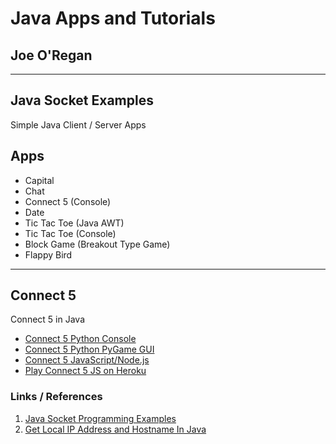 # Java Apps and Tutorials
## Joe O'Regan

---

## Java Socket Examples

Simple Java Client / Server Apps


## Apps

* Capital
* Chat
* Connect 5 (Console)
* Date
* Tic Tac Toe (Java AWT)
* Tic Tac Toe (Console)
* Block Game (Breakout Type Game)
* Flappy Bird

---

## Connect 5

Connect 5 in Java

* [Connect 5 Python Console](https://github.com/joeaoregan/Python-GamesAndTutorials/tree/master/Connect5-Console)
* [Connect 5 Python PyGame GUI](https://github.com/joeaoregan/Python-GamesAndTutorials/tree/master/Connect5-GUI)
* [Connect 5 JavaScript/Node.js](https://github.com/joeaoregan/Connect5-JS)
* [Play Connect 5 JS on Heroku](https://connect5-jor.herokuapp.com/)

### Links / References


1. [Java Socket Programming Examples](http://cs.lmu.edu/~ray/notes/javanetexamples/)
2. [Get Local IP Address and Hostname In Java](http://www.technicalkeeda.com/java-tutorials/get-local-ip-address-and-hostname-in-java)
